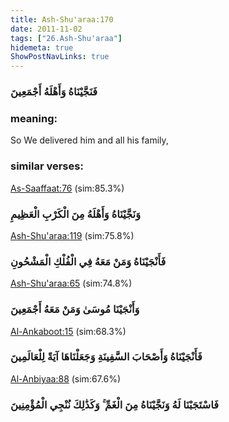 ```yaml
---
title: Ash-Shu'araa:170
date: 2011-11-02
tags: ["26.Ash-Shu'araa"]
hidemeta: true 
ShowPostNavLinks: true 
---
```

### فَنَجَّيْنَاهُ وَأَهْلَهُ أَجْمَعِينَ
### meaning: 
So We delivered him and all his family,
### similar verses: 

[As-Saaffaat:76](/37/76) (sim:85.3%)

### وَنَجَّيْنَاهُ وَأَهْلَهُ مِنَ الْكَرْبِ الْعَظِيمِ

[Ash-Shu'araa:119](/26/119) (sim:75.8%)

### فَأَنْجَيْنَاهُ وَمَنْ مَعَهُ فِي الْفُلْكِ الْمَشْحُونِ

[Ash-Shu'araa:65](/26/65) (sim:74.8%)

### وَأَنْجَيْنَا مُوسَىٰ وَمَنْ مَعَهُ أَجْمَعِينَ

[Al-Ankaboot:15](/29/15) (sim:68.3%)

### فَأَنْجَيْنَاهُ وَأَصْحَابَ السَّفِينَةِ وَجَعَلْنَاهَا آيَةً لِلْعَالَمِينَ

[Al-Anbiyaa:88](/21/88) (sim:67.6%)

### فَاسْتَجَبْنَا لَهُ وَنَجَّيْنَاهُ مِنَ الْغَمِّ ۚ وَكَذَٰلِكَ نُنْجِي الْمُؤْمِنِينَ

